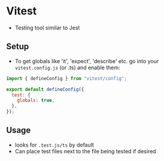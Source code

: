 # Vitest

- Testing tool similar to Jest

## Setup

- To get globals like 'it', 'expect', 'describe' etc. go into your `vitest.config.js` (or .ts) and enable them:

```javascript
import { defineConfig } from "vitest/config";

export default defineConfig({
  test: {
    globals: true,
  },
});
```

## Usage

- looks for `.test.js/ts` by default
- Can place test files next to the file being tested if desired
